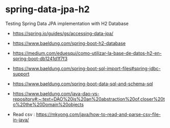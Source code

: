 # spring-data-jpa-h2
Testing Spring Data JPA implementation with H2 Database

- https://spring.io/guides/gs/accessing-data-jpa/
- https://www.baeldung.com/spring-boot-h2-database
- https://medium.com/eduesqui/como-utilizar-la-base-de-datos-h2-en-spring-boot-db1241d1f7f3

- https://www.baeldung.com/spring-boot-sql-import-files#spring-jdbc-support
- https://www.baeldung.com/spring-boot-data-sql-and-schema-sql
- https://www.baeldung.com/java-dao-vs-repository#:~:text=DAO%20is%20an%20abstraction%20of,closer%20to%20the%20Domain%20objects

- Read csv : https://mkyong.com/java/how-to-read-and-parse-csv-file-in-java/
